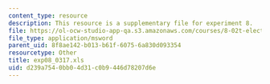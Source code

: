 ```yaml
---
content_type: resource
description: This resource is a supplementary file for experiment 8.
file: https://ol-ocw-studio-app-qa.s3.amazonaws.com/courses/8-02t-electricity-and-magnetism-spring-2005/d239a7540bb04d31c0b9446d78207d6e_exp08_0317.xls
file_type: application/msword
parent_uid: 8f8ae142-b013-b61f-6075-6a830d093354
resourcetype: Other
title: exp08_0317.xls
uid: d239a754-0bb0-4d31-c0b9-446d78207d6e
---
```

